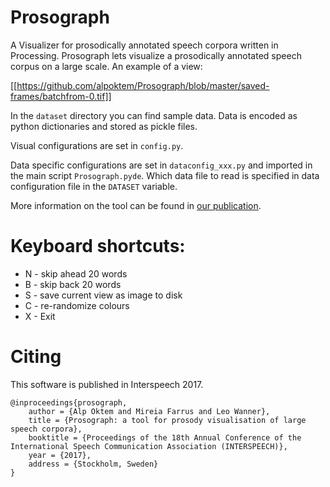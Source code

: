 # Prosograph
A Visualizer for prosodically annotated speech corpora written in Processing. Prosograph lets visualize a prosodically annotated speech corpus on a large scale. An example of a view:

[[https://github.com/alpoktem/Prosograph/blob/master/saved-frames/batchfrom-0.tif]]

In the `dataset` directory you can find sample data. Data is encoded as python dictionaries and stored as pickle files.  

Visual configurations are set in `config.py`.

Data specific configurations are set in  `dataconfig_xxx.py` and imported in the main script `Prosograph.pyde`. Which data file to read is specified in data configuration file in the `DATASET` variable. 

More information on the tool can be found in [our publication](http://hdl.handle.net/10230/32719).

# Keyboard shortcuts:
* N - skip ahead 20 words 
* B - skip back 20 words
* S - save current view as image to disk
* C - re-randomize colours
* X - Exit

# Citing
This software is published in Interspeech 2017.

	@inproceedings{prosograph,
		author = {Alp Oktem and Mireia Farrus and Leo Wanner},
		title = {Prosograph: a tool for prosody visualisation of large speech corpora},
		booktitle = {Proceedings of the 18th Annual Conference of the International Speech Communication Association (INTERSPEECH)},
		year = {2017},
		address = {Stockholm, Sweden}
	}